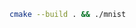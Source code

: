 


<!-- ```bash
ld -r -b binary -o test.o test.txt 
``` -->



```bash
cmake --build . && ./mnist 
```